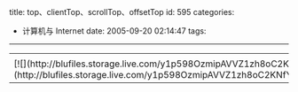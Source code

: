 title: top、clientTop、scrollTop、offsetTop
id: 595
categories:
  - 计算机与 Internet
date: 2005-09-20 02:14:47
tags:
---

<div id="msgcns!9697D6160EFEBC17!213" class="bvMsg"><div></div></div><table cellspacing="0" border="0"><tr><td></td></tr><tr><td valign="top">[![](http://blufiles.storage.live.com/y1p598OzmipAVVZ1zh8oC2KNfYrqp0MHOtEgeJKqI58uz6IPLBMG70QLk_iIfngp9T0nwJaF4ERHiI)](http://blufiles.storage.live.com/y1p598OzmipAVVZ1zh8oC2KNfYrqp0MHOtEM0eWjPDOlaCSrnBm9aTgJ5pnsgfy4LKmUROp5opNdk0)</td></tr></table>